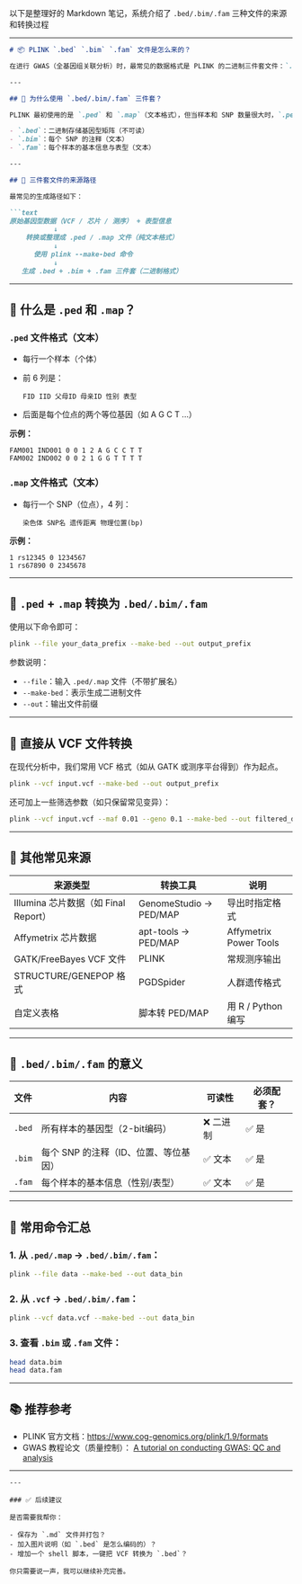 以下是整理好的 Markdown 笔记，系统介绍了 `.bed/.bim/.fam` 三种文件的来源和转换过程

------

~~~markdown
# 📦 PLINK `.bed` `.bim` `.fam` 文件是怎么来的？

在进行 GWAS（全基因组关联分析）时，最常见的数据格式是 PLINK 的二进制三件套文件：`.bed`、`.bim`、`.fam`。本笔记将介绍这些文件的来源、用途，以及如何从原始数据一步步生成它们。

---

## 🧬 为什么使用 `.bed/.bim/.fam` 三件套？

PLINK 最初使用的是 `.ped` 和 `.map`（文本格式），但当样本和 SNP 数量很大时，`.ped` 文件太大太慢。为此，PLINK 设计了更高效的**二进制格式**：

- `.bed`：二进制存储基因型矩阵（不可读）
- `.bim`：每个 SNP 的注释（文本）
- `.fam`：每个样本的基本信息与表型（文本）

---

## 📂 三件套文件的来源路径

最常见的生成路径如下：

```text
原始基因型数据（VCF / 芯片 / 测序） + 表型信息
           ↓
    转换或整理成 .ped / .map 文件（纯文本格式）
           ↓
      使用 plink --make-bed 命令
           ↓
   生成 .bed + .bim + .fam 三件套（二进制格式）
~~~

------

## 📝 什么是 `.ped` 和 `.map`？

### `.ped` 文件格式（文本）

- 每行一个样本（个体）

- 前 6 列是：

  ```
  FID IID 父母ID 母亲ID 性别 表型
  ```

- 后面是每个位点的两个等位基因（如 A G C T ...）

**示例：**

```
FAM001 IND001 0 0 1 2 A G C C T T
FAM002 IND002 0 0 2 1 G G T T T T
```

### `.map` 文件格式（文本）

- 每行一个 SNP（位点），4 列：

  ```
  染色体 SNP名 遗传距离 物理位置(bp)
  ```

**示例：**

```
1 rs12345 0 1234567
1 rs67890 0 2345678
```

------

## 🔁 `.ped` + `.map` 转换为 `.bed/.bim/.fam`

使用以下命令即可：

```bash
plink --file your_data_prefix --make-bed --out output_prefix
```

参数说明：

- `--file`：输入 `.ped/.map` 文件（不带扩展名）
- `--make-bed`：表示生成二进制文件
- `--out`：输出文件前缀

------

## 🔄 直接从 VCF 文件转换

在现代分析中，我们常用 VCF 格式（如从 GATK 或测序平台得到）作为起点。

```bash
plink --vcf input.vcf --make-bed --out output_prefix
```

还可加上一些筛选参数（如只保留常见变异）：

```bash
plink --vcf input.vcf --maf 0.01 --geno 0.1 --make-bed --out filtered_data
```

------

## 🧰 其他常见来源

| 来源类型                             | 转换工具               | 说明                   |
| ------------------------------------ | ---------------------- | ---------------------- |
| Illumina 芯片数据（如 Final Report） | GenomeStudio → PED/MAP | 导出时指定格式         |
| Affymetrix 芯片数据                  | apt-tools → PED/MAP    | Affymetrix Power Tools |
| GATK/FreeBayes VCF 文件              | PLINK                  | 常规测序输出           |
| STRUCTURE/GENEPOP 格式               | PGDSpider              | 人群遗传格式           |
| 自定义表格                           | 脚本转 PED/MAP         | 用 R / Python 编写     |

------

## 🧪 `.bed/.bim/.fam` 的意义

| 文件   | 内容                                  | 可读性   | 必须配套？ |
| ------ | ------------------------------------- | -------- | ---------- |
| `.bed` | 所有样本的基因型（2-bit编码）         | ❌ 二进制 | ✅ 是       |
| `.bim` | 每个 SNP 的注释（ID、位置、等位基因） | ✅ 文本   | ✅ 是       |
| `.fam` | 每个样本的基本信息（性别/表型）       | ✅ 文本   | ✅ 是       |

------

## 📌 常用命令汇总

### 1. 从 `.ped/.map` → `.bed/.bim/.fam`：

```bash
plink --file data --make-bed --out data_bin
```

### 2. 从 `.vcf` → `.bed/.bim/.fam`：

```bash
plink --vcf data.vcf --make-bed --out data_bin
```

### 3. 查看 `.bim` 或 `.fam` 文件：

```bash
head data.bim
head data.fam
```

------

## 📚 推荐参考

- PLINK 官方文档：https://www.cog-genomics.org/plink/1.9/formats
- GWAS 教程论文（质量控制）：
   [A tutorial on conducting GWAS: QC and analysis](https://www.ncbi.nlm.nih.gov/pubmed/29484742)

------

```
---

### ✅ 后续建议

是否需要我帮你：

- 保存为 `.md` 文件并打包？
- 加入图片说明（如 `.bed` 是怎么编码的）？
- 增加一个 shell 脚本，一键把 VCF 转换为 `.bed`？

你只需要说一声，我可以继续补充完善。
```